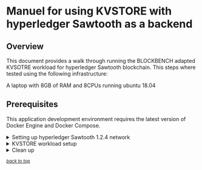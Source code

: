 <a name="top"></a>

# Manuel for using KVSTORE with hyperledger Sawtooth as a backend

## Overview

This document provides a walk through running the BLOCKBENCH adapted KVSOTRE workload for hyperledger Sawtooth blockchain. 
This steps where tested using the following infrastructure:

 A laptop with 8GB of RAM and 8CPUs running ubuntu 18.04

## Prerequisites
This application development environment requires the latest version of Docker Engine and Docker Compose.


<details><summary>Setting up hyperledger Sawtooth 1.2.4 network </summary>


1. Clone blockbench repository

```
git clone https://github.com/wejdeneHaouari/blockbench
```
2. You can launch sawtooth network using either DEVMODE or PBFT

    2.1. Lauch hyperleger Sawtooth using DEVMODE 
```
cd /blockbench/benchmark/sawtooth_v1_2
docker-compose -f docker-compose-devmode.yaml create
docker-compose -f docker-compose-devmode.yaml build
docker-compose -f docker-compose-devmode.yaml up

```
   2.2 Make sure you have this containers running:

```
docker ps 
```
![devmode](img/devmode-docker.png)

 2.3. Or Lauch hyperleger Sawtooth using PBFT
```
cd /blockbench/benchmark/sawtooth_v1_2
docker-compose -f docker-compose-pbft.yaml create
docker-compose -f docker-compose-pbft.yaml build
docker-compose -f docker-compose-pbft.yaml up
```

   2.2 Make sure you have this containers running:

```
docker ps 
```
![pbft](img/pbft-docker.png)
</p>
</details>
 


<details><summary>KVSTORE workload setup</summary>
1. Install dependencies:

```
sudo apt-get install build-essential2sudo apt-get
install libtool3sudo apt-get install autoconf4sudo
apt-get install libcurl4-gnutls-dev
```

2. Install restclient-cpp dependencies

```
git clone https://github.com/mrtazz/restclient-cpp.git
cd restclient-cpp/ && ./autogen.sh && ./configure && sudo make install
cd ..
```

3.  install BLOCKBENCH kvstore executable
```
cd blockbench/src/macro/kvstore/
make
```

4.  Prepare the endpoint `endpoint=[block-service-address],[txn-service-address1],[txn-service-address2]....` based on the configuration of the container intkey-subscribe (block-service-address) and intkey-rest-api (txn-service-address) in the docker-compose file that you used to run Hyperledger Sawtooth. 

For the default configuration and assume helper services are run in the same machine as the client driver use this endpoint configuration: 
```
 endpoint=localhost:9033,localhost:8000
```

 5. Launch the client driver processes. Each client thread will randomly contact one of the transaction web service to invoke a transaction or make a query. Usage example:
```
 ./driver -db sawtooth-v1.2 -threads 1 -P workloads/workloada.spec -txrate 5 -endpoint ${endpoint} -wl ycsb -wt 20 2>&1 | tee output.txt
```

The output of this command should be similar to this:
![pbft](img/output-kvstore.png)

Note: In order to change the number of total send requests change `recordcount` variable in `workload\workloada.spec` file.

6. (Optional) You can transform the output of the workload after you redirect it to a file using this script: `python3 parse_output.py inputFile outputFile`

Usage example:
```
## make sure you are still under blockbench/src/macro/kvstore ##
python3 parse_output.py output.txt result.csv
```

</p>
</details>

<details><summary>Clean up</summary>
1. Shut the network

```
cd blockbench/benchmark/sawtooth_v1_2
```

1.1 If you have used DEVMODE consenus

 
```
docker-compose -f docker-compose-devmode.yaml down
```  
1.2 If you have used PBFT consenus

 
```
docker-compose -f docker-compose-pbft.yaml down
``` 
</p>
</details>

<sup>[_back to top_](#top)</sup>
